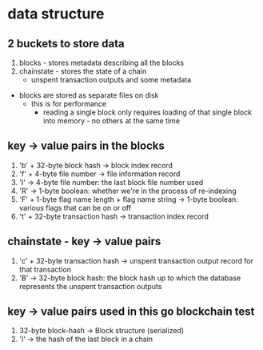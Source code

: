# data structure

## 2 buckets to store data

1. blocks - stores metadata describing all the blocks
2. chainstate - stores the state of a chain
   - unspent transaction outputs and some metadata

- blocks are stored as separate files on disk
  - this is for performance
    - reading a single block only requires loading of that single block into
      memory - no others at the same time

## key -> value pairs in the blocks

1. 'b' + 32-byte block hash -> block index record
2. 'f' + 4-byte file number -> file information record
3. 'l' -> 4-byte file number: the last block file number used
4. 'R' -> 1-byte boolean: whether we're in the process of re-indexing
5. 'F' + 1-byte flag name length + flag name string -> 1-byte boolean:
   various flags that can be on or off
6. 't' + 32-byte transaction hash -> transaction index record

## chainstate - key -> value pairs

1. 'c' + 32-byte transaction hash -> unspent transaction output record for that
   transaction
2. 'B' -> 32-byte block hash: the block hash up to which the database represents
   the unspent transaction outputs

## key -> value pairs used in this go blockchain test

1. 32-byte block-hash -> Block structure (serialized)
2. 'l' -> the hash of the last block in a chain